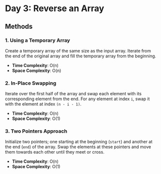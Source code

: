 # Day 3: Reverse an Array

## Methods

### 1. Using a Temporary Array

Create a temporary array of the same size as the input array. Iterate from the end of the original array and fill the
temporary array from the beginning.

- **Time Complexity**: O(n)
- **Space Complexity**: O(n)

### 2. In-Place Swapping

Iterate over the first half of the array and swap each element with its corresponding element from the end. For any
element at index `i`, swap it with the element at index `(n - i - 1)`.

- **Time Complexity**: O(n)
- **Space Complexity**: O(1)

### 3. Two Pointers Approach

Initialize two pointers; one starting at the beginning (`start`) and another at the end (`end`) of the array. Swap the
elements at these pointers and move them towards each other until they meet or cross.

- **Time Complexity**: O(n)
- **Space Complexity**: O(1)
